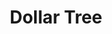 ---
title: "Dollar Tree"
url: /tallahassee/dollar-tree-kerry-forest-parkway/
shop: variety store
---